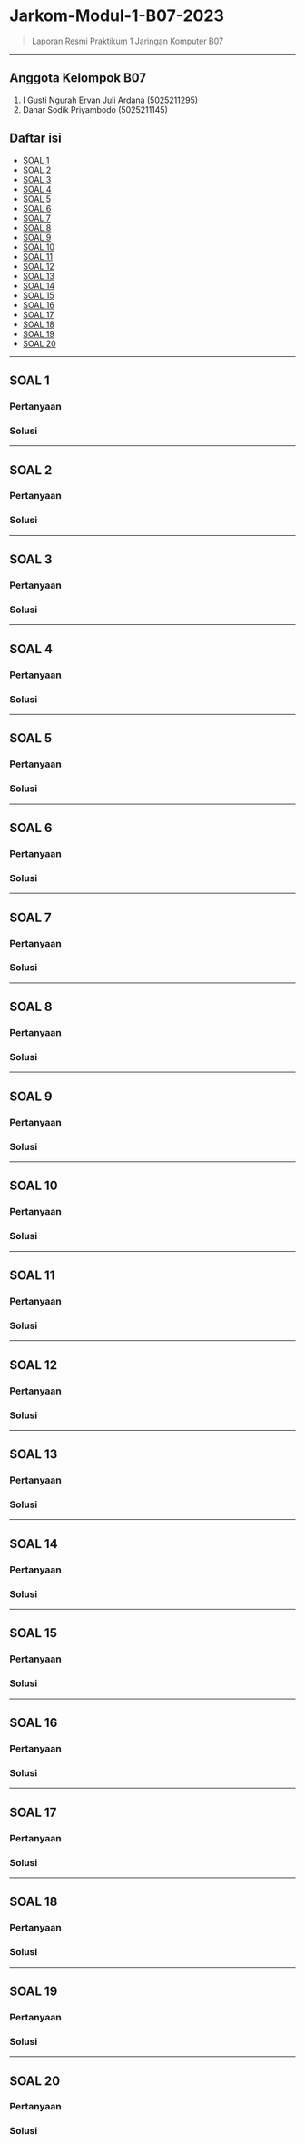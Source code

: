 # Jarkom-Modul-1-B07-2023
> Laporan Resmi Praktikum 1 Jaringan Komputer B07
***
## Anggota Kelompok B07
1. I Gusti Ngurah Ervan Juli Ardana (5025211295)
2. Danar Sodik Priyambodo (5025211145)

## Daftar isi
+ [SOAL 1](#soal-1)
+ [SOAL 2](#soal-2)
+ [SOAL 3](#soal-3)
+ [SOAL 4](#soal-4)
+ [SOAL 5](#soal-5)
+ [SOAL 6](#soal-6)
+ [SOAL 7](#soal-7)
+ [SOAL 8](#soal-8)
+ [SOAL 9](#soal-9)
+ [SOAL 10](#soal-10)
+ [SOAL 11](#soal-11)
+ [SOAL 12](#soal-12)
+ [SOAL 13](#soal-13)
+ [SOAL 14](#soal-14)
+ [SOAL 15](#soal-15)
+ [SOAL 16](#soal-16)
+ [SOAL 17](#soal-17)
+ [SOAL 18](#soal-18)
+ [SOAL 19](#soal-19)
+ [SOAL 20](#soal-20)

---
## SOAL 1
### Pertanyaan

### Solusi

---
## SOAL 2
### Pertanyaan


### Solusi

---
## SOAL 3
### Pertanyaan

### Solusi

---
## SOAL 4
### Pertanyaan

### Solusi

---
## SOAL 5
### Pertanyaan

### Solusi

---
## SOAL 6
### Pertanyaan

### Solusi

---
## SOAL 7
### Pertanyaan

### Solusi

---
## SOAL 8
### Pertanyaan

### Solusi

---
## SOAL 9
### Pertanyaan

### Solusi

---
## SOAL 10
### Pertanyaan

### Solusi

---
## SOAL 11
### Pertanyaan

### Solusi

---
## SOAL 12
### Pertanyaan

### Solusi

---
## SOAL 13
### Pertanyaan

### Solusi

---
## SOAL 14
### Pertanyaan

### Solusi

---
## SOAL 15
### Pertanyaan

### Solusi

---
## SOAL 16
### Pertanyaan

### Solusi

---
## SOAL 17
### Pertanyaan

### Solusi

---
## SOAL 18
### Pertanyaan

### Solusi

---
## SOAL 19
### Pertanyaan

### Solusi

---
## SOAL 20
### Pertanyaan

### Solusi




